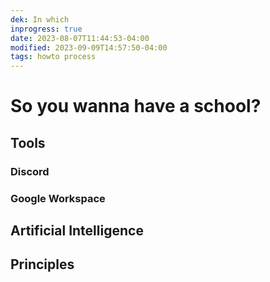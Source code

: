 ```yaml
---
dek: In which
inprogress: true
date: 2023-08-07T11:44:53-04:00
modified: 2023-09-09T14:57:50-04:00
tags: howto process
---
```


# So you wanna have a school?

## Tools
### Discord
### Google Workspace

## Artificial Intelligence

## Principles
